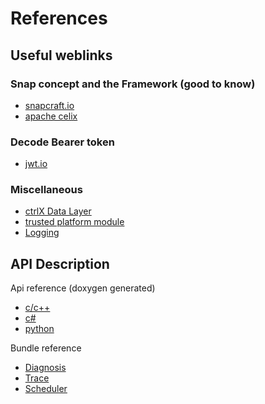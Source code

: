 # References

## Useful weblinks

### Snap concept and the Framework (good to know)

* [snapcraft.io](https://snapcraft.io/docs/creating-a-snap)
* [apache celix](https://celix.apache.org/docs/2.1.0/docs.html)

### Decode Bearer token

* [jwt.io](https://jwt.io/)

### Miscellaneous

* [ctrlX Data Layer](datalayer.md)
* [trusted platform module](tpm2.md)
* [Logging](log.md)

## API Description

Api reference (doxygen generated)

* [c/c++](https://apps.boschrexroth.com/docs/ctrlx/comm.datalayer/html/index.html)
* [c#](https://apps.boschrexroth.com/docs/ctrlx/csharp/html/index.html)
* [python](https://apps.boschrexroth.com/docs/ctrlx/python/html/index.html)

Bundle reference

* [Diagnosis](https://apps.boschrexroth.com/docs/ctrlx/diagnosis/html/index.html)
* [Trace](https://apps.boschrexroth.com/docs/ctrlx/trace/html/index.html)
* [Scheduler](https://apps.boschrexroth.com/docs/ctrlx/scheduler/html/index.html)
